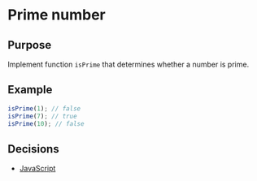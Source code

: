# Prime number

## Purpose
Implement function `isPrime` that determines whether a number is prime.

## Example
```javascript
isPrime(1); // false
isPrime(7); // true
isPrime(10); // false
```

## Decisions
- [JavaScript](javascript.md)
